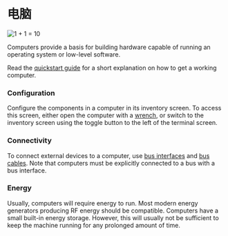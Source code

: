 # 电脑
![1 + 1 = 10](block:oc2:computer)

Computers provide a basis for building hardware capable of running an operating system or low-level software.

Read the [quickstart guide](../getting_started.md) for a short explanation on how to get a working computer.

### Configuration
Configure the components in a computer in its inventory screen. To access this screen, either open the computer with a [wrench](../item/wrench.md), or switch to the inventory screen using the toggle button to the left of the terminal screen.

### Connectivity
To connect external devices to a computer, use [bus interfaces](bus_interface.md) and [bus cables](bus_cable.md). Note that computers must be explicitly connected to a bus with a bus interface.

### Energy
Usually, computers will require energy to run. Most modern energy generators producing RF energy should be compatible. Computers have a small built-in energy storage. However, this will usually not be sufficient to keep the machine running for any prolonged amount of time.
